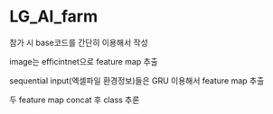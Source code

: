 # LG_AI_farm

참가 시 base코드를 간단히 이용해서 작성

image는 efficintnet으로 feature map 추출

sequential input(엑셀파일 환경정보)들은 GRU 이용해서 feature map 추출

두 feature map concat 후 class 추론

